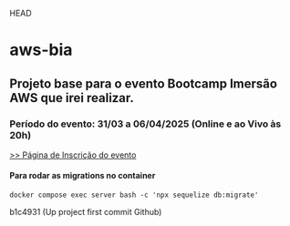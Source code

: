 HEAD
# aws-bia

## Projeto base para o evento Bootcamp Imersão AWS que irei realizar.

### Período do evento: 31/03 a 06/04/2025 (Online e ao Vivo às 20h)

[>> Página de Inscrição do evento](https://org.imersaoaws.com.br/github/readme)

#### Para rodar as migrations no container ####
```
docker compose exec server bash -c 'npx sequelize db:migrate'
```
b1c4931 (Up project first commit Github)
